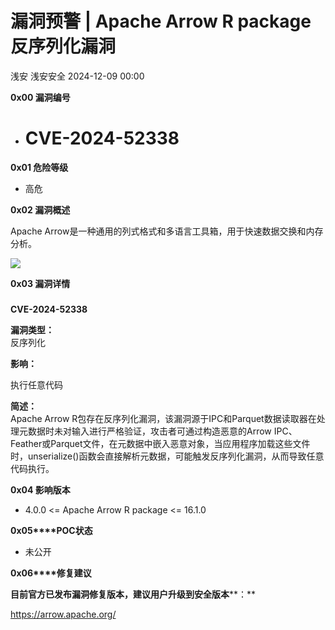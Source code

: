 #  漏洞预警 | Apache Arrow R package反序列化漏洞   
浅安  浅安安全   2024-12-09 00:00  
  
**0x00 漏洞编号**  
- # CVE-2024-52338  
  
**0x01 危险等级**  
- 高危  
  
**0x02 漏洞概述**  
  
Apache Arrow是一种通用的列式格式和多语言工具箱，用于快速数据交换和内存分析。  
  
![](https://mmbiz.qpic.cn/sz_mmbiz_png/7stTqD182SXmqBsiblH0BvyZ49iclLyYb2QOJDGG3ct0OFjiafhOmDUfpy45EOriaYiaibpsdVZicmRxF0O1OT5lQOXiaA/640?wx_fmt=png&from=appmsg "")  
  
**0x03 漏洞详情**  
###   
  
**CVE-2024-52338**  
  
**漏洞类型：**  
反序列化  
  
  
**影响：**  
  
执行任意代码  
  
**简述：**  
Apache Arrow R包存在反序列化漏洞，该漏洞源于IPC和Parquet数据读取器在处理元数据时未对输入进行严格验证，攻击者可通过构造恶意的Arrow IPC、Feather或Parquet文件，在元数据中嵌入恶意对象，当应用程序加载这些文件时，unserialize()函数会直接解析元数据，可能触发反序列化漏洞，从而导致任意代码执行。  
  
**0x04 影响版本**  
- 4.0.0 <= Apache Arrow R package <= 16.1.0  
  
**0x05****POC状态**  
- 未公开  
  
**0x06****修复建议**  
  
**目前官方已发布漏洞修复版本，建议用户升级到安全版本****：**  
  
https://arrow.apache.org/  
  
  
  
  
